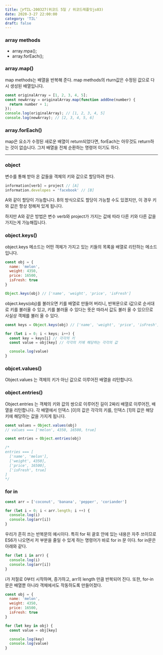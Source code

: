 ```yaml
---
title: 🏃‍♂️TIL-200327(위코드 5일 / 위코드레플잇js03)
date: 2020-3-27 22:00:00
category: 'TIL'
draft: false
---
```




### array methods

- array.mpa();
- array.forEach();

### array.map()

map methods는 배열을 반복해 준다. map methods의 rturn값은 수정된 값으로 다시 생성된 배열입니다.

```javascript
const originalArray = [1, 2, 3, 4, 5];
const newArray = originalArray.map(function addOne(number) {
  return number + 1;
});
console.log(originalArray); // [1, 2, 3, 4, 5]
console.log(newArray); // [2, 3, 4, 5, 6]
```

### array.forEach()

map은 요소가 수정된 새로운 배열이 return되었다면, forEach는 아무것도 return하는 것이 없습니다. 그저 배열을 전체 순환하는 명령어 이기도 하다.

---

### object

변수를 통해 받아 온 값들을 객체의 키와 값으로 할당하려 한다.

```javascript
information[verb] = project // [A]
information.developes = 'facebook' // [B]
```

A와 같이 할당이 가능합니다. B의 방식으로도 할당이 가능할 수도 있겠지만, 이 경우 키와 값은 항상 정해져 있게 됩니다.

하지만 A와 같은 방법은 변수 verb와 project가 가지는 값에 따라 다른 키와 다른 값을 가지는게 가능해집니다.

### object.keys()

object.keys 메소드는 어떤 객체가 가지고 있는 키들의 목록을 배열로 리턴하는 메소드입니다. 

```javascript
const obj = {
  name: 'melon',
  weight: 4350,
  price: 16500,
  isFresh: true
}

Object.keys(obj) // ['name', 'weight', 'price', 'isFresh']
```

object.keys(obj)를 불러오면 키를 배열로 만들어 버리니, 반복문으로 i값으로 순서대로 키를 불러올 수 있고, 키를 불러올 수 있다는 뜻은 따라서 값도 불러 올 수 있으므로 사실상 객체를 불러 올 수 있다.

```javascript
const keys = Object.keys(obj) // ['name', 'weight', 'price', 'isFresh']

for (let i = 0; i < keys; i++) {
  const key = keys[i] // 각각의 키
  const value = obj[key] // 각각의 키에 해당하는 각각의 값

  console.log(value)
}
```



### objcet.values()

Object.values 는 객체의 키가 아닌 값으로 이루어진 배열을 리턴합니다.



### object.entries()

Object.entries 는 객체의 키와 값의 쌍으로 이루어진 길이 2짜리 배열로 이루어진, 배열을 리턴합니다. 각 배열에서 인덱스 [0]의 값은 각각의 키를, 인덱스 [1]의 값은 해당 키에 해당하는 값을 가지게 됩니다.

```javascript
const values = Object.values(obj)
// values === ['melon', 4350, 16500, true]

const entries = Object.entries(obj)

/*
entries === [
  ['name', 'melon'],
  ['weight', 4350],
  ['price', 16500],
  ['isFresh', true]
]
*/
```

### for in

```javascript
const arr = ['coconut', 'banana', 'pepper', 'coriander']

for (let i = 0; i < arr.length; i ++) {
  console.log(i)
  console.log(arr[i])
} 
```

우리가 흔히 쓰는 반복문의 예시이다. 특히 for 뒤 괄호 안에 있는 내용은 자주 쓰이므로 ES6가 나오면서 저 부분을 줄일 수 있게 하는 명령어가 바로 for in 문 이다. for in문은 아래와 같다.

```javascript
for (let i in arr) {
  console.log(i)
  console.log(arr[i])
}
```

i가 저절로 0부터 시작하며, 증가하고, arr의 length 만큼 반복되어 진다. 또한, for-in 문은 배열뿐 아니라 객체에서도 작동하도록 만들어졌다.

```javascript
const obj = {
  name: 'melon',
  weight: 4350,
  price: 16500,
  isFresh: true
}

for (let key in obj) {
  const value = obj[key]

  console.log(key)
  console.log(value)
}
```

